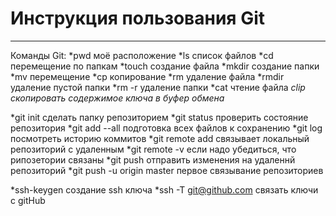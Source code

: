 # Инструкция пользования Git
---
  Команды Git:
*pwd моё расположение
*ls список файлов
*cd перемещение по папкам
*touch создание файла
*mkdir создание папки
*mv перемещение
*cp копирование
*rm удаление файла
*rmdir удаление пустой папки
*rm -r удаление папки
*cat чтение файла
*clip скопировать содержимое ключа в буфер обмена*

*git init сделать папку репозиторием
*git status проверить состояние репозитория
*git add --all подготовка всех файлов к сохранению
*git log посмотреть историю коммитов
*git remote add связывает локальный репозиторий с удаленным
*git remote -v если надо убедиться, что рипозетории связаны
*git push отправить изменения на удаленнй репозиторий
*git push -u origin master первое связывание репозиториев


*ssh-keygen создание ssh ключа
*ssh -T git@github.com связать ключи с gitHub
